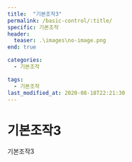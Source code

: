 ```yaml
---
title:  "기본조작3"
permalink: /basic-control/:title/
specific: 기본조작
header:
  teaser: .\images\no-image.png
end: true

categories:
  - 기본조작

tags:
  - 기본조작
last_modified_at: 2020-08-18T22:21:30
---
```


# 기본조작3
기본조작3